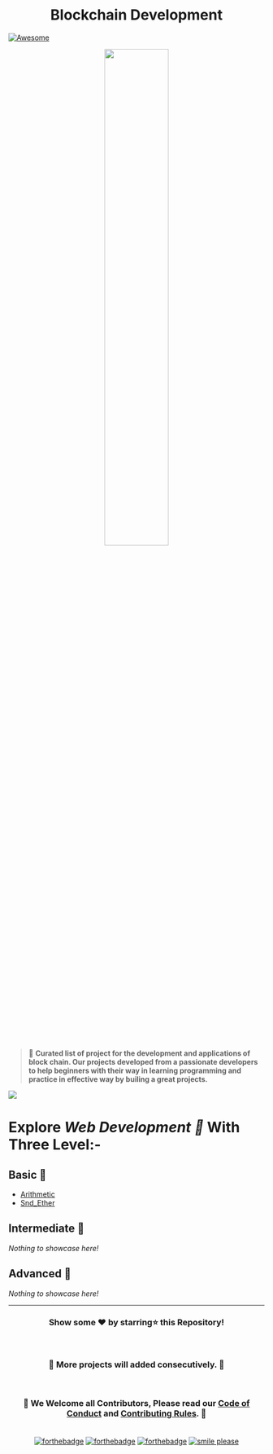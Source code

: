 # <center>Blockchain Development</center>

[![Awesome](https://awesome.re/badge.svg)](https://github.com/yjjnls/awesome-blockchain)

<p align="center"><img width="50%" src="https://user-images.githubusercontent.com/65494453/216834180-52801b04-3780-4212-b872-382d675960c4.png"></p>


> 🏰 **Curated list of project for the development and applications of block chain. Our projects developed from a passionate developers to help beginners with their way in learning programming and practice in effective way by builing a great projects.** 
<img src="https://user-images.githubusercontent.com/65494453/216833725-42306661-364b-4c41-9bf3-7dee737f954c.png">

# Explore <i>Web Development 🎯</i> With Three Level:-

## Basic 🚀

- [Arithmetic](https://github.com/Kushal997-das/Project-Guidance/tree/main/Blockchain%20Development/Basic/Arithmetic)<br>
- [Snd_Ether](https://github.com/Kushal997-das/Project-Guidance/tree/main/Blockchain%20Development/Basic/Snd_Ether)<br>

## Intermediate 🚀

<i>Nothing to showcase here!</i>

## Advanced 🚀

<i>Nothing to showcase here!</i>

---

<h3> <p align="center">Show some ❤️ by starring⭐ this Repository!</p> </h3> <br>

<h3> <p align="center"> 💌 More projects will added consecutively. 💌</p> </h3> <br>

### <p align="center"> 🎉 We Welcome all Contributors, Please read our [Code of Conduct](https://github.com/Kushal997-das/Project-Guidance/blob/main/CODE_OF_CONDUCT.md) and [Contributing Rules](https://github.com/Kushal997-das/Project-Guidance/blob/main/CONTRIBUTING.md). 🎉<br> <br>

<div align="center">
  
[![forthebadge](https://forthebadge.com/images/badges/built-by-developers.svg)](https://forthebadge.com)
[![forthebadge](https://forthebadge.com/images/badges/built-with-love.svg)](https://forthebadge.com)
[![forthebadge](https://forthebadge.com/images/badges/built-with-swag.svg)](https://forthebadge.com)
[![smile please](https://forthebadge.com/images/badges/makes-people-smile.svg)](https://github.com/Kushal997-das/)
  
</div>
